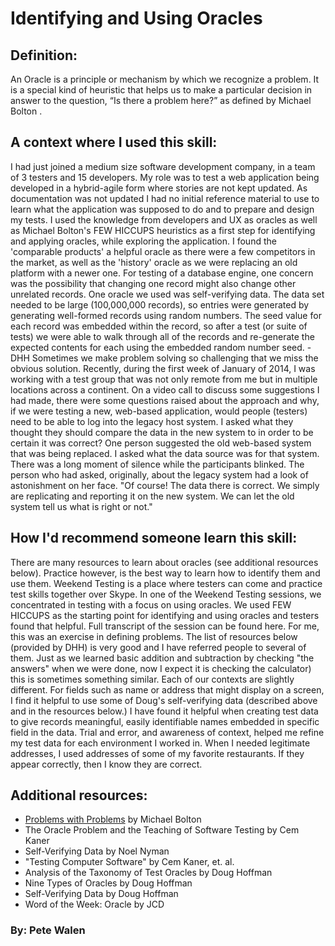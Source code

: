# Identifying and Using Oracles
## Definition: 
An Oracle is a principle or mechanism by which we recognize a problem. It is a special kind of heuristic that helps us to make a particular decision in answer to the question, “Is there a problem here?” as defined by Michael Bolton . 

## A context where I used this skill: 
I had just joined a medium size software development company, in a team of 3 testers and 15 developers. My role was to test a web application being developed in a hybrid-agile form where stories are not kept updated. As documentation was not updated I had no initial reference material to use to learn what the application was supposed to do and to prepare and design my tests. I used the knowledge from developers and UX as oracles as well as Michael Bolton's FEW HICCUPS heuristics as a first step for identifying and applying oracles, while exploring the application. I found the 'comparable products' a helpful oracle as there were a few competitors in the market, as well as the 'history' oracle as we were replacing an old platform with a newer one. For testing of a database engine, one concern was the possibility that changing one record might also change other unrelated records. One oracle we used was self-verifying data. The data set needed to be large (100,000,000 records), so entries were generated by generating well-formed records using random numbers. The seed value for each record was embedded within the record, so after a test (or suite of tests) we were able to walk through all of the records and re-generate the expected contents for each using the embedded random number seed. - DHH Sometimes we make problem solving so challenging that we miss the obvious solution. Recently, during the first week of January of 2014, I was working with a test group that was not only remote from me but in multiple locations across a continent. On a video call to discuss some suggestions I had made, there were some questions raised about the approach and why, if we were testing a new, web-based application, would people (testers) need to be able to log into the legacy host system. I asked what they thought they should compare the data in the new system to in order to be certain it was correct? One person suggested the old web-based system that was being replaced. I asked what the data source was for that system. There was a long moment of silence while the participants blinked. The person who had asked, originally, about the legacy system had a look of astonishment on her face. "Of course! The data there is correct. We simply are replicating and reporting it on the new system. We can let the old system tell us what is right or not." 

## How I'd recommend someone learn this skill: 
There are many resources to learn about oracles (see additional resources below). Practice however, is the best way to learn how to identify them and use them. Weekend Testing is a place where testers can come and practice test skills together over Skype. In one of the Weekend Testing sessions, we concentrated in testing with a focus on using oracles. We used FEW HICCUPS as the starting point for identifying and using oracles and testers found that helpful. Full transcript of the session can be found here. For me, this was an exercise in defining problems. The list of resources below (provided by DHH) is very good and I have referred people to several of them. Just as we learned basic addition and subtraction by checking "the answers" when we were done, now I expect it is checking the calculator) this is sometimes something similar. Each of our contexts are slightly different. For fields such as name or address that might display on a screen, I find it helpful to use some of Doug's self-verifying data (described above and in the resources below.) I have found it helpful when creating test data to give records meaningful, easily identifiable names embedded in specific field in the data. Trial and error, and awareness of context, helped me refine my test data for each environment I worked in. When I needed legitimate addresses, I used addresses of some of my favorite restaurants. If they appear correctly, then I know they are correct. 

## Additional resources: 
* [Problems with Problems](http://www.developsense.com/blog/2012/04/problems-with-problems/) by Michael Bolton 
* The Oracle Problem and the Teaching of Software Testing by Cem Kaner 
* Self-Verifying Data by Noel Nyman 
* "Testing Computer Software" by Cem Kaner, et. al. 
* Analysis of the Taxonomy of Test Oracles by Doug Hoffman 
* Nine Types of Oracles by Doug Hoffman 
* Self-Verifying Data by Doug Hoffman 
* Word of the Week: Oracle by JCD 

### By: Pete Walen 


